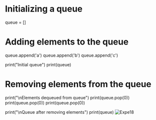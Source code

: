 
# Initializing a queue
queue = []

# Adding elements to the queue
queue.append('a')
queue.append('b')
queue.append('c')

print("Initial queue")
print(queue)

# Removing elements from the queue
print("\nElements dequeued from queue")
print(queue.pop(0))
print(queue.pop(0))
print(queue.pop(0))

print("\nQueue after removing elements")
print(queue)
![Expe18](https://user-images.githubusercontent.com/82803957/120077931-814a7780-c0ca-11eb-9c1b-2bc7c85f79a7.png)
